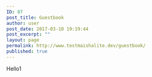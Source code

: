 ```yaml
---
ID: 87
post_title: Guestbook
author: user
post_date: 2017-03-10 19:19:44
post_excerpt: ""
layout: page
permalink: http://www.testmaishalite.dev/guestbook/
published: true
---
```

Hello1